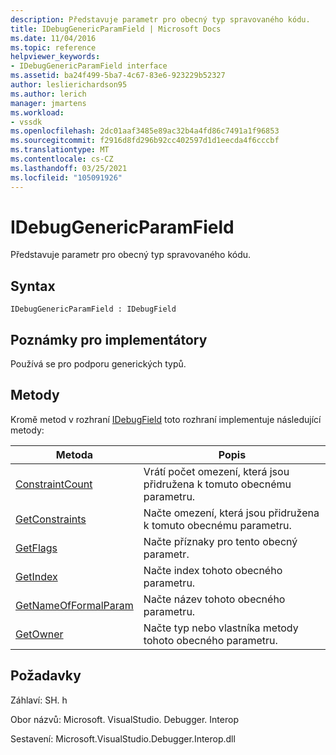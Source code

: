 ```yaml
---
description: Představuje parametr pro obecný typ spravovaného kódu.
title: IDebugGenericParamField | Microsoft Docs
ms.date: 11/04/2016
ms.topic: reference
helpviewer_keywords:
- IDebugGenericParamField interface
ms.assetid: ba24f499-5ba7-4c67-83e6-923229b52327
author: leslierichardson95
ms.author: lerich
manager: jmartens
ms.workload:
- vssdk
ms.openlocfilehash: 2dc01aaf3485e89ac32b4a4fd86c7491a1f96853
ms.sourcegitcommit: f2916d8fd296b92cc402597d1d1eecda4f6cccbf
ms.translationtype: MT
ms.contentlocale: cs-CZ
ms.lasthandoff: 03/25/2021
ms.locfileid: "105091926"
---
```

# <a name="idebuggenericparamfield"></a>IDebugGenericParamField
Představuje parametr pro obecný typ spravovaného kódu.

## <a name="syntax"></a>Syntax

```
IDebugGenericParamField : IDebugField
```

## <a name="notes-for-implementers"></a>Poznámky pro implementátory
 Používá se pro podporu generických typů.

## <a name="methods"></a>Metody
 Kromě metod v rozhraní [IDebugField](../../../extensibility/debugger/reference/idebugfield.md) toto rozhraní implementuje následující metody:

|Metoda|Popis|
|------------|-----------------|
|[ConstraintCount](../../../extensibility/debugger/reference/idebuggenericparamfield-constraintcount.md)|Vrátí počet omezení, která jsou přidružena k tomuto obecnému parametru.|
|[GetConstraints](../../../extensibility/debugger/reference/idebuggenericparamfield-getconstraints.md)|Načte omezení, která jsou přidružena k tomuto obecnému parametru.|
|[GetFlags](../../../extensibility/debugger/reference/idebuggenericparamfield-getflags.md)|Načte příznaky pro tento obecný parametr.|
|[GetIndex](../../../extensibility/debugger/reference/idebuggenericparamfield-getindex.md)|Načte index tohoto obecného parametru.|
|[GetNameOfFormalParam](../../../extensibility/debugger/reference/idebuggenericparamfield-getnameofformalparam.md)|Načte název tohoto obecného parametru.|
|[GetOwner](../../../extensibility/debugger/reference/idebuggenericparamfield-getowner.md)|Načte typ nebo vlastníka metody tohoto obecného parametru.|

## <a name="requirements"></a>Požadavky
 Záhlaví: SH. h

 Obor názvů: Microsoft. VisualStudio. Debugger. Interop

 Sestavení: Microsoft.VisualStudio.Debugger.Interop.dll
